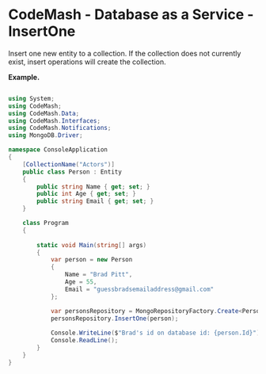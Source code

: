 # CodeMash  - Database as a Service - InsertOne

Insert one new entity to a collection. If the collection does not currently exist, insert operations will create the collection.  

**Example.**
```csharp

using System;
using CodeMash;
using CodeMash.Data;
using CodeMash.Interfaces;
using CodeMash.Notifications;
using MongoDB.Driver;

namespace ConsoleApplication
{
    [CollectionName("Actors")]
    public class Person : Entity
    {
        public string Name { get; set; }
        public int Age { get; set; }
        public string Email { get; set; }
    }

    class Program
    {
        
        static void Main(string[] args)
        {
			var person = new Person
            {
                Name = "Brad Pitt",
                Age = 55,
                Email = "guessbradsemailaddress@gmail.com"
            };

            var personsRepository = MongoRepositoryFactory.Create<Person>();						
			personsRepository.InsertOne(person);
			
            Console.WriteLine($"Brad's id on database id: {person.Id}");
            Console.ReadLine();
        }
    }
}

```
